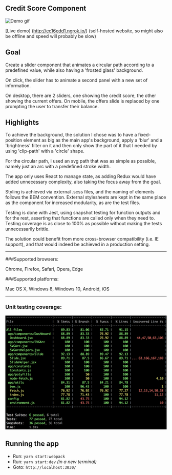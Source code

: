 ## Credit Score Component
![Demo gif](demo.gif)


[Live demo] (http://ec16edd1.ngrok.io/) 
(self-hosted website, so might also be offline and speed will probably be slow)

## Goal
Create a slider component that animates a circular path according to a predefined value, while also having a 'frosted glass' background.

On click, the slider has to animate a second panel with a new set of information.

On desktop, there are 2 sliders, one showing the credit score, the other showing the current offers.
On mobile, the offers slide is replaced by one prompting the user to transfer their balance.


## Highlights
To achieve the background, the solution I chose was to have a fixed-position element as big as the main app's background, apply a 'blur' and a 'brightness' filter on it and then only show the part of it that I needed by using 'clip-path' with a 'circle' shape.

For the circular path, I used an svg path that was as simple as possible, namely just an arc with a predefined stroke width.

The app only uses React to manage state, as adding Redux would have added unnecessary complexity, also taking the focus away from the goal.

Styling is achieved via external .scss files, and the naming of elements follows the BEM convention. External stylesheets are kept in the same place as the component for increased modularity, as are the test files.

Testing is done with Jest, using snapshot testing for function outputs and for the rest, asserting that functions are called only when they need to. Testing coverage is as close to 100% as possible without making the tests unnecessarily brittle.

The solution could benefit from more cross-browser compatibility (i.e. IE support), and that would indeed be achieved in a production setting.

-----------------

###Supported browsers:

Chrome, Firefox, Safari, Opera, Edge 

###Supported platforms:

Mac OS X, Windows 8, Windows 10, Android, iOS

--------------------------
### Unit testing coverage:

![Test coverage screenshot](test-coverage.jpg)

## Running the app

 * Run: `yarn start:webpack`
 * Run: `yarn start:dev` _(in a new terminal)_
 * Goto: `http://localhost:3030/`



